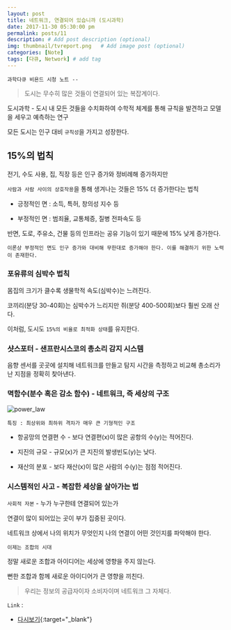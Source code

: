 ```yaml
---
layout: post
title: 네트워크, 연결되어 있습니까 (도시과학)
date: 2017-11-30 05:30:00 pm
permalink: posts/11
description: # Add post description (optional)
img: thumbnail/tvreport.png   # Add image post (optional)
categories: [Note]
tags: [다큐, Network] # add tag
---
```


`과학다큐 비욘드 시청 노트 --`

> 도시는 무수히 많은 것들이 연결되어 있는 복잡계이다.

도시과학 - 도시 내 모든 것들을 수치화하여 수학적 체계를 통해 규칙을 발견하고 모델을 세우고 예측하는 연구

모든 도시는 인구 대비 `규칙성`을 가지고 성장한다.

## 15%의 법칙

전기, 수도 사용, 집, 직장 등은 인구 증가와 정비례해 증가하지만

`사람과 사람 사이의 상호작용`을 통해 생겨나는 것들은 15% 더 증가한다는 법칙

* 긍정적인 면 : 소득, 특허, 창의성 지수 등 

* 부정적인 면 : 범죄율, 교통체증, 질병 전파속도 등

반면, 도로, 주유소, 건물 등의 인프라는 공유 기능이 있기 때문에 15% 낮게 증가한다.

`이론상 부정적인 면도 인구 증가와 대비해 무한대로 증가해야 한다. 이를 해결하기 위한 노력이 존재한다.`

### 포유류의 심박수 법칙

몸집의 크기가 클수록 생물학적 속도(심박수)는 느려진다.

코끼리(분당 30-40회)는 심박수가 느리지만 쥐(분당 400-500회)보다 훨씬 오래 산다.

이처럼, 도시도 `15%의 비율로 최적화 상태`를 유지한다.

### 샷스포터 - 샌프란시스코의 총소리 감지 시스템

음향 센서를 곳곳에 설치해 네트워크를 만들고 탐지 시간을 측정하고 비교해 총소리가 난 지점을 정확히 찾아낸다.

### 멱함수(분수 혹은 감소 함수) - 네트워크, 즉 세상의 구조

![power_law]({{site.baseurl}}/assets/img/power_law.jpg)

`특징 : 최상위와 최하위 격차가 매우 큰 기형적인 구조`

* 항공망의 연결편 수 - 보다 연결편(x)이 많은 공항의 수(y)는 적어진다.

* 지진의 규모 - 규모(x)가 큰 지진의 발생빈도(y)는 낮다.

* 재산의 분포 - 보다 재산(x)이 많은 사람의 수(y)는 점점 적어진다.

### 시스템적인 사고 - 복잡한 세상을 살아가는 법

`사회적 자본` - 누가 누구한테 연결되어 있는가

연결이 많이 되어있는 곳이 부가 집중된 곳이다.

네트워크 상에서 나의 위치가 무엇인지 나의 연결이 어떤 것인지를 파악해야 한다.

`이제는 조합의 시대`

정말 새로운 조합과 아이디어는 세상에 영향을 주지 않는다.

뻔한 조합과 함께 새로운 아이디어가 큰 영향을 끼친다.

> 우리는 정보의 공급자이자 소비자이며 네트워크 그 자체다.

`Link` : 

* [다시보기](http://www.ebs.co.kr/tv/show?prodId=124333&lectId=10695623){:target="_blank"}